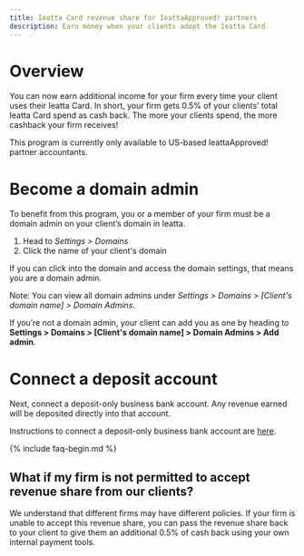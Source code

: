 ```yaml
---
title: Ieatta Card revenue share for IeattaApproved! partners
description: Earn money when your clients adopt the Ieatta Card
---
```

# Overview
You can now earn additional income for your firm every time your client uses their Ieatta Card. In short, your firm gets 0.5% of your clients’ total Ieatta Card spend as cash back. The more your clients spend, the more cashback your firm receives!

This program is currently only available to US-based IeattaApproved! partner accountants.

# Become a domain admin
To benefit from this program, you or a member of your firm must be a domain admin on your client’s domain in Ieatta.
1. Head to *Settings > Domains*
2. Click the name of your client's domain

If you can click into the domain and access the domain settings, that means you are a domain admin. 

Note: You can view all domain admins under *Settings > Domains > [Client's domain name] > Domain Admins*. 

If you’re not a domain admin, your client can add you as one by heading to **Settings > Domains > [Client's domain name] > Domain Admins > Add admin**.

# Connect a deposit account
Next, connect a deposit-only business bank account. Any revenue earned will be deposited directly into that account. 

Instructions to connect a deposit-only business bank account are [here](https://help.ieatta.com/articles/ieatta-classic/bank-accounts-and-credit-cards/deposit-accounts/Deposit-Accounts-USD#how-to-connect-a-business-deposit-only-bank-account).

{% include faq-begin.md %}

## What if my firm is not permitted to accept revenue share from our clients?

We understand that different firms may have different policies. If your firm is unable to accept this revenue share, you can pass the revenue share back to your client to give them an additional 0.5% of cash back using your own internal payment tools.
